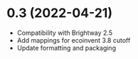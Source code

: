 # 0.3 (2022-04-21)

* Compatibility with Brightway 2.5
* Add mappings for ecoinvent 3.8 cutoff
* Update formatting and packaging
